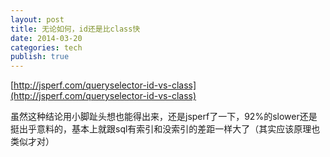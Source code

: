 ```yaml
---
layout: post
title: 无论如何，id还是比class快
date: 2014-03-20
categories: tech
publish: true
---
```


[http://jsperf.com/queryselector-id-vs-class](http://jsperf.com/queryselector-id-vs-class)

虽然这种结论用小脚趾头想也能得出来，还是jsperf了一下，92%的slower还是挺出乎意料的，基本上就跟sql有索引和没索引的差距一样大了（其实应该原理也类似才对）